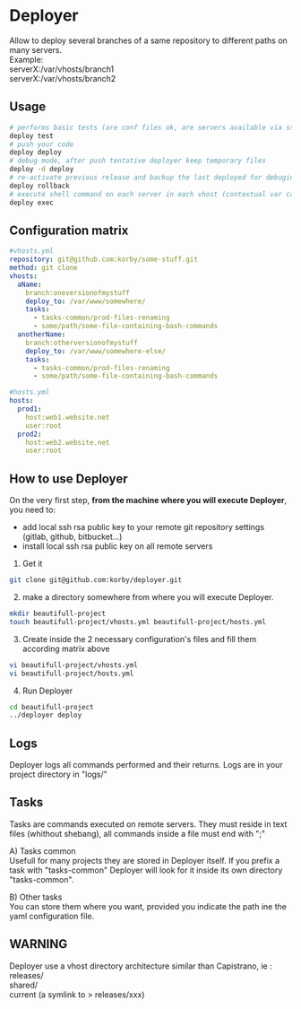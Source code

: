 # Deployer
Allow to deploy several branches of a same repository to different paths on many servers.  
Example:  
serverX:/var/vhosts/branch1  
serverX:/var/vhosts/branch2  

## Usage
```bash
# performs basic tests (are conf files ok, are servers available via ssh ...)
deploy test
# push your code
deploy deploy
# debug mode, after push tentative deployer keep temporary files
deploy -d deploy
# re-activate previous release and backup the last deployed for debuging check
deploy rollback
# execute shell command on each server in each vhost (contextual var can be used : %deploy_to, %shared_path etc.)
deploy exec

```

## Configuration matrix
```yaml
#vhosts.yml
repository: git@github.com:korby/some-stuff.git
method: git clone
vhosts:
  aName:
    branch:oneversionofmystuff
    deploy_to: /var/www/somewhere/
    tasks:
      - tasks-common/prod-files-renaming
      - some/path/some-file-containing-bash-commands
  anotherName:
    branch:otherversionofmystuff
    deploy_to: /var/www/somewhere-else/
    tasks:
      - tasks-common/prod-files-renaming
      - some/path/some-file-containing-bash-commands
```
```yaml
#hosts.yml
hosts:
  prod1:
    host:web1.website.net
    user:root
  prod2:
    host:web2.website.net
    user:root
```

## How to use Deployer
On the very first step, **from the machine where you will execute Deployer**, you need to:  
* add local ssh rsa public key to your remote git repository settings (gitlab, github, bitbucket...)
* install local ssh rsa public key on all remote servers

1) Get it
```bash
git clone git@github.com:korby/deployer.git
```

2) make a directory somewhere from where you will execute Deployer.
```bash
mkdir beautifull-project
touch beautifull-project/vhosts.yml beautifull-project/hosts.yml
```


3) Create inside the 2 necessary configuration's files and fill them according matrix above
```bash
vi beautifull-project/vhosts.yml 
vi beautifull-project/hosts.yml
```

4) Run Deployer
```bash
cd beautifull-project
../deployer deploy
```

## Logs
Deployer logs all commands performed and their returns. Logs are in your project directory in "logs/"

## Tasks
Tasks are commands executed on remote servers. They must reside in text files (whithout shebang), all commands inside a file must end with ";"

A) Tasks common  
Usefull for many projects they are stored in Deployer itself. If you prefix a task with "tasks-common" Deployer will look for it inside its own directory "tasks-common".

B) Other tasks  
You can store them where you want, provided you indicate the path ine the yaml configuration file.

## WARNING
Deployer use a vhost directory architecture similar than Capistrano, ie :  
releases/  
shared/  
current (a symlink to > releases/xxx)  



